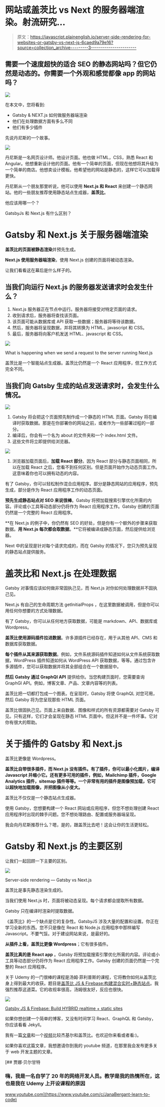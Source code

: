 # 网站或盖茨比 vs Next 的服务器端渲染。射流研究…

> 原文：<https://javascript.plainenglish.io/server-side-rendering-for-websites-or-gatsby-vs-next-js-6caed9a79e16?source=collection_archive---------3----------------------->

## 需要一个速度超快的适合 SEO 的静态网站吗？但它仍然是动态的。你需要一个外观和感觉都像 app 的网站吗？

![](img/7beeac3279438fd621903a2b568b4af7.png)

在本文中，您将看到:

*   Gatsby & NEXT.js 如何做服务器端渲染
*   他们在处理数据方面有多么不同
*   他们有多少插件

先说丹尼斯的一个故事。

![](img/7fa728378aa0fde10358577990d55fa9.png)

丹尼斯是一名网页设计师。他设计页面。他也做 HTML，CSS，熟悉 React 和 Angular。他想重新设计他的页面。他有一个简单的页面，但现在他想将其升级为一个简单的商店。他想卖设计模板。他希望他的网站是静态的，这样它可以加载得更快。

丹尼斯从一个朋友那里听说，他可以使用 **Next.js 和 React** 来创建一个静态网站。他的一些朋友推荐使用静态站点生成器，**盖茨比**。

他应该用哪一个？

GatsbyJs 和 Next.js 有什么区别？

# Gatsby 和 Next.js 关于服务器端渲染

**盖茨比的页面被静态渲染**并预先生成。

**Next.js 使用服务器端渲染**，使用 Next.js 创建的页面将被动态渲染。

让我们看看这在幕后是什么样子的。

## **当我们向运行 Next.js** 的服务器发送请求时会发生什么？

1.  Next.js 服务器正在节点中运行。服务器将接受对特定页面的请求。
2.  收到请求后，服务器将查找该页面。
3.  该页面可能从数据库或 API 获取一些数据；服务器将等待该数据。
4.  然后，服务器将呈现数据，并将其转换为 HTML、javascript 和 CSS。
5.  最后，服务器将向客户机发送 HTML、javascript 和 CSS。

![](img/a6551cbc4d1229966346f8bfe5169afb.png)

What is happening when we send a request to the server running Next.js

盖茨比是一个智能站点生成器。盖茨比仍然是一个 React 应用程序，但工作方式完全不同。

## **当我们向 Gatsby 生成的站点发送请求时，会发生什么情况。**

![](img/8f787ddba8ceb38ba928e4ba12b3920b.png)

1.  Gatsby 将会把这个页面预先制作成一个静态的 HTML 页面。Gatsby 将在编译时获取数据。那是在你部署你的网站之前，或者作为一些部署过程的一部分。
2.  编译后，你会有一个名为 about 的文件夹和一个 index.html 文件。
3.  这些文件将立即提供给浏览器。

![](img/2141730314fe181bc2ea05a2b3ed7000.png)

1.  浏览器加载页面后，**加载 React 部分**。因为 React 部分与静态页面相同，所以在加载 React 之后，您看不到任何区别。但是页面开始作为动态页面工作。这意味着你也可以拥有动态的内容。

有了 Gatsby，你可以轻松制作混合应用程序。部分是静态网站的应用程序，预先生成，部分是作为 React 应用程序工作的动态页面。

**预先生成静态站点对 SEO 来说很棒**。Gatsby 将预加载搜索引擎优化所需的内容。评论或小工具等动态部分仍将作为 React 应用程序工作。Gatsby 创建的页面仍然是一个完整的 React 应用程序。

**在 Next.js 的例子中，你仍然有 SEO 的好处，但是你有一个额外的步骤来获取数据。**用 Next.js 每次都会取数据**。**它将被编译成静态页面，然后提供给浏览器。

Next 中的呈现是针对每个请求完成的，而在 Gatsby 的情况下，您只为预先呈现的静态站点提供服务。

# 盖茨比和 Next.js 在处理数据

Gatsby 对事情应该如何做非常固执己见，而 Next.js 对你如何处理数据并不固执己见。

Next.js 有自己的生命周期方法 getInitialProps ，在这里数据被调用，但是你可以用任何你想要的方式处理数据。

有了 Gatsby，你可以从任何地方获取数据，可能是 markdown、API、数据库或 Wordpress。

**盖茨比使用源码插件拉进数据**。许多源插件已经存在，用于从其他 API、CMS 和数据库获取数据。

**每个插件从其来源获取数据**。例如，文件系统源码插件知道如何从文件系统获取数据，WordPress 插件知道如何从 WordPress API 获取数据，等等。通过包含许多源插件，您可以获取数据并将其全部组合在一个数据层中。

**然后** **Gatsby 通过 GraphQl API** 提供给你。当您构建页面时，您需要查询 GraphGl API。例如，博客文章、产品、文章内容等的列表。

盖茨比把一切都打包成一个图表。在呈现时，Gatsby 将使 GraphQL 对您可用，然后 Gatsby 将为您呈现那些 HTML 页面。

盖茨比很固执己见。页面上来自数据、图像和样式的所有资源都需要对 Gatsby 可见。只有这样，它们才会呈现在静态 HTML 页面中。但这并不是一件坏事。它对你有很大的帮助。

# 关于插件的 Gatsby 和 Next.js

盖茨比更像是 Wordpress。

**盖茨比自带很多插件，而 Next.js 没有插件。有了插件，你可以最小化图片，编译 Javascript 并缩小它。还有更多可用的插件，例如，Mailchimp 插件，Google Analytics 插件，sitemap 插件等等。一个非常有用的插件是图像预加载，它可以超快地加载图像，并把图像从小变大。**

盖茨比不仅仅是一个静态站点生成器。

使用 Gatsby，您想要构建一个 React 网站或应用程序，但您不想处理创建 React 应用程序时出现的棘手问题。您不想处理路由、配置或服务器端呈现。

我会向丹尼斯推荐什么？嗯，是的，跟盖茨比去吧！这会让你的生活更轻松。

# Gatsby 和 Next.js 的主要区别

让我们一起回顾一下主要的区别。

![](img/a68d493e4b5a58ac78d7b0c17356e957.png)

Server-side rendering — Gatsby vs Next.js

盖茨比是事先静态渲染生成的。

当我们使用 Next.js 时，页面将被动态呈现。每个请求都会提取所有数据。

Gatsby 只在编译时渲染时提取数据。

《盖茨比》的一个缺点是它的复杂性。GatsbyJS 涉及大量的配置和设置。你正在学习全新的东西。您不只是像在 React 和 Node.js 应用程序中那样编写 Javascript。不要气馁。对于建设网站来说，是最好的。

**从插件上看，盖茨比更像 Wordpress**；它有很多插件。

**盖茨比真的是 React app** 。Gatsby 将预加载搜索引擎优化所需的内容。评论或小工具等动态部分仍将作为 React 应用程序工作。Gatsby 创建的页面仍然是一个完整的 React 应用程序。

关于 Udemy 的一门很棒的课程是汤姆·菲利普斯的课程，它将教你如何从盖茨比身上得到最大的收获。题目是[盖茨比 JS & Firebase:构建混合实时+静态站点](http://bit.ly/35XOvQo)。我强烈推荐这道菜。它的收视率很高，汤姆很友好，反应也很快。

![](img/bcbd1e281d34927be283d2211d48c9c2.png)

[Gatsby JS & Firebase: Build HYBRID realtime + static sites](http://bit.ly/35XOvQo)

如果你想创建一个简单的博客，又没有时间学习 React、GraphQL 和 Gatsby，你应该看看 Jekyll。

我有一篇[文章](https://medium.com/javascript-in-plain-english/how-not-to-go-wrong-when-choosing-a-static-website-generator-gatsby-vs-jekyll-510cea59e6e1)和一个[视频](https://www.youtube.com/watch?v=XRxcUv6vXYU)比较杰基尔和盖茨比。也欢迎你来看或者看:)。

如果你喜欢这篇文章，我想邀请你到我的 youtube 频道，在那里我会发布更多关于 web 开发主题的文章。

[](https://www.youtube.com/c/JanaBergant-learn-to-code) [## 贾娜·贝尔甘特

### 嗨，我是一名自学了 20 年的网络开发人员。教学是我的热情所在，这也是我在 Udemy 上开设课程的原因

www.youtube.com](https://www.youtube.com/c/JanaBergant-learn-to-code)